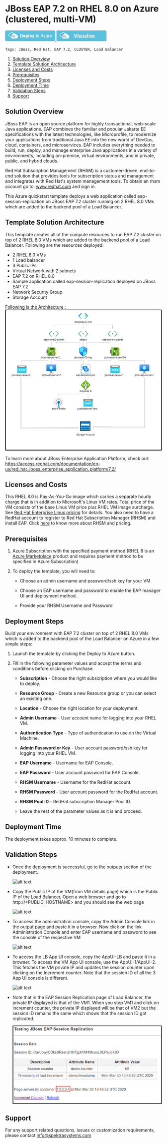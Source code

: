 # JBoss EAP 7.2 on RHEL 8.0 on Azure (clustered, multi-VM)

<a href="https://portal.azure.com/#create/Microsoft.Template/uri/https%3A%2F%2Fraw.githubusercontent.com%2FAzure%2Fazure-quickstart-templates%2Fmaster%2Fjboss-eap-clustered-multivm-rhel8%2Fazuredeploy.json" target="_blank">
    <img src="https://raw.githubusercontent.com/Azure/azure-quickstart-templates/master/1-CONTRIBUTION-GUIDE/images/deploytoazure.png"/>
</a>
<a href="http://armviz.io/#/?load=https%3A%2F%2Fraw.githubusercontent.com%2FAzure%2Fazure-quickstart-templates%2Fmaster%2Fjboss-eap-clustered-multivm-rhel8%2Fazuredeploy.json" target="_blank">
    <img src="https://raw.githubusercontent.com/Azure/azure-quickstart-templates/master/1-CONTRIBUTION-GUIDE/images/visualizebutton.png"/>
</a>

`Tags: JBoss, Red Hat, EAP 7.2, CLUSTER, Load Balancer`

<!-- TOC -->

1. [Solution Overview ](#solution-overview)
2. [Template Solution Architecture ](#template-solution-architecture)
3. [Licenses and Costs ](#licenses-and-costs)
4. [Prerequisites](#prerequisites)
5. [Deployment Steps](#deployment-steps)
6. [Deployment Time](#deployment-time)
7. [Validation Steps](#validation-steps)
8. [Support](#support)

<!-- /TOC -->

## Solution Overview

JBoss EAP is an open source platform for highly transactional, web-scale Java applications. EAP combines the familiar and popular Jakarta EE specifications with the latest technologies, like Microprofile, to modernize your applications from traditional Java EE into the new world of DevOps, cloud, containers, and microservices. EAP includes everything needed to build, run, deploy, and manage enterprise Java applications in a variety of environments, including on-premise, virtual environments, and in private, public, and hybrid clouds.

Red Hat Subscription Management (RHSM) is a customer-driven, end-to-end solution that provides tools for subscription status and management and integrates with Red Hat's system management tools. To obtain an rhsm account go to: www.redhat.com and sign in.

This Azure quickstart template deploys a web application called eap-session-replication on JBoss EAP 7.2 cluster running on 2 RHEL 8.0 VMs which are added to the backend pool of a Load Balancer.

## Template Solution Architecture

This template creates all of the compute resources to run EAP 7.2 cluster on top of 2 RHEL 8.0 VMs which are added to the backend pool of a Load Balancer. Following are the resources deployed:

- 2 RHEL 8.0 VMs
- 1 Load balancer
- 3 Public IPs
- Virtual Network with 2 subnets
- EAP 7.2 on RHEL 8.0
- Sample application called eap-session-replication deployed on JBoss EAP 7.2
- Network Security Group
- Storage Account

Following is the Architecture :
![alt text](images/arch.png)

To learn more about JBoss Enterprise Application Platform, check out:
https://access.redhat.com/documentation/en-us/red_hat_jboss_enterprise_application_platform/7.2/

## Licenses and Costs 

This RHEL 8.0 is Pay-As-You-Go image which carries a separate hourly charge that is in addition to Microsoft's Linux VM rates. Total price of the VM consists of the base Linux VM price plus RHEL VM image surcharge. See [Red Hat Enterprise Linux pricing](https://azure.microsoft.com/en-us/pricing/details/virtual-machines/red-hat/) for details. You also need to have a RedHat account to register to Red Hat Subscription Manager (RHSM) and install EAP. Click [here](https://access.redhat.com/products/red-hat-subscription-management) to know more about RHSM and pricing.

## Prerequisites

1. Azure Subscription with the specified payment method (RHEL 8 is an [Azure Marketplace](https://azuremarketplace.microsoft.com/en-us/marketplace/apps/RedHat.RedHatEnterpriseLinux80-ARM?tab=Overview) product and requires payment method to be specified in Azure Subscription)

2. To deploy the template, you will need to:

    - Choose an admin username and password/ssh key for your VM.  

    - Choose an EAP username and password to enable the EAP manager UI and deployment method.

    - Provide your RHSM Username and Password
    
## Deployment Steps

Build your environment with EAP 7.2 cluster on top of 2 RHEL 8.0 VMs which is added to the backend pool of the Load Balancer on Azure in a few simple steps:  
1. Launch the template by clicking the Deploy to Azure button.  
2. Fill in the following parameter values and accept the terms and conditions before clicking on Purchase.

    - **Subscription** - Choose the right subscription where you would like to deploy.

    - **Resource Group** - Create a new Resource group or you can select an existing one.

    - **Location** - Choose the right location for your deployment.

    - **Admin Username** - User account name for logging into your RHEL VM.
    
    - **Authentication Type** - Type of authentication to use on the Virtual Machine.

    - **Admin Password or Key** - User account password/ssh key for logging into your RHEL VM.

    - **EAP Username** - Username for EAP Console.

    - **EAP Password** - User account password for EAP Console.

    - **RHSM Username** - Username for the RedHat account.

    - **RHSM Password** - User account password for the RedHat account.
   
    - **RHSM Pool ID** - RedHat subscription Manager Pool ID.

    - Leave the rest of the parameter values as it is and proceed.
    
## Deployment Time 

The deployment takes approx. 10 minutes to complete.

## Validation Steps

- Once the deployment is successful, go to the outputs section of the deployment.

  ![alt text](images/outputs.png)

- Copy the Public IP of the VM(from VM details page) which is the Public IP of the Load Balancer, Open a web browser and go to http://<PUBLIC_HOSTNAME> and you should see the web page

  ![alt text](images/eap.png)

- To access the administration console, copy the Admin Console link in the output page and paste it in a browser. Now click on the link Administration Console and enter EAP username and password to see the console of the respective VM

  ![alt text](images/eap-admin-console.png)

- To access the LB App UI console, copy the AppUI-LB and paste it in a browser. To access the VM App UI console, use the AppUI-1/AppUI-2. This fetches the VM private IP and updates the session counter upon clicking on the Increment counter. Note that the session ID of all the 3 App UI console is different.

  ![alt text](images/eap-session-rep.png)

- Note that in the EAP Session Replication page of Load Balancer, the private IP displayed is that of the VM1. When you stop VM1 and click on increment counter, the private IP displayed will be that of VM2 but the session ID remains the same which shows that the session ID got replicated.

  ![alt text](images/eap-ses-rep.png)

## Support

For any support related questions, issues or customization requirements, please contact info@spektrasystems.com
